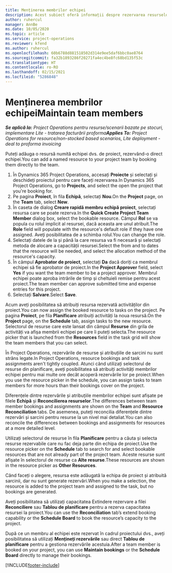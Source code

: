 ```yaml
---
title: Menținerea membrilor echipei
description: Acest subiect oferă informații despre rezervarea resurselor numite pentru echipe de proiect și atribuirea lor către activități.
author: ruhercul
manager: AnnBe
ms.date: 10/05/2020
ms.topic: article
ms.service: project-operations
ms.reviewer: kfend
ms.author: ruhercul
ms.openlocfilehash: 60b6788d881518502d314e9ee5daf6bbc0ae8764
ms.sourcegitcommit: fa32b1893286f20271fa4ec4be8fc68bd135f53c
ms.translationtype: HT
ms.contentlocale: ro-RO
ms.lasthandoff: 02/15/2021
ms.locfileid: "5286848"
---
```

# <a name="maintain-team-members"></a><span data-ttu-id="cd1d3-103">Menținerea membrilor echipei</span><span class="sxs-lookup"><span data-stu-id="cd1d3-103">Maintain team members</span></span>

<span data-ttu-id="cd1d3-104">_**Se aplică la:** Project Operations pentru resurse/scenarii bazate pe stocuri, implementare Lite - tratarea facturării proforma_</span><span class="sxs-lookup"><span data-stu-id="cd1d3-104">_**Applies To:** Project Operations for resource/non-stocked based scenarios, Lite deployment - deal to proforma invoicing_</span></span>

<span data-ttu-id="cd1d3-105">Puteți adăuga o resursă numită echipei dvs. de proiect, rezervând-o direct echipei.</span><span class="sxs-lookup"><span data-stu-id="cd1d3-105">You can add a named resource to your project team by booking them directly to the team.</span></span>

1. <span data-ttu-id="cd1d3-106">În Dynamics 365 Project Operations, accesați **Proiecte** și selectați și deschideți proiectul pentru care faceți rezervarea.</span><span class="sxs-lookup"><span data-stu-id="cd1d3-106">In Dynamics 365 Project Operations, go to **Projects**, and select the open the project that you're booking for.</span></span>
2. <span data-ttu-id="cd1d3-107">Pe pagina **Proiect**, în fila **Echipă**, selectați **Nou**.</span><span class="sxs-lookup"><span data-stu-id="cd1d3-107">On the **Project** page, on the **Team** tab, select **New**.</span></span> 
3. <span data-ttu-id="cd1d3-108">În caseta de dialog **Creare rapidă membru echipă proiect**, selectați resursa care se poate rezerva.</span><span class="sxs-lookup"><span data-stu-id="cd1d3-108">In the **Quick Create Project Team Member** dialog box, select the bookable resource.</span></span> <span data-ttu-id="cd1d3-109">Câmpul **Rol** se va popula cu rolul implicit al resursei, dacă aceasta are unul atribuit.</span><span class="sxs-lookup"><span data-stu-id="cd1d3-109">The **Role** field will populate with the resource's default role if they have one assigned.</span></span> <span data-ttu-id="cd1d3-110">Aveţi posibilitatea de a schimba rolul.</span><span class="sxs-lookup"><span data-stu-id="cd1d3-110">You can change the role.</span></span> 
4. <span data-ttu-id="cd1d3-111">Selectați datele de la și până la care resursa va fi necesară și selectați metoda de alocare a capacității resursei.</span><span class="sxs-lookup"><span data-stu-id="cd1d3-111">Select the from and to dates that the resource will be needed, and select the allocation method of the resource's capacity.</span></span> 
5. <span data-ttu-id="cd1d3-112">În câmpul **Aprobator de proiect**, selectați **Da** dacă doriți ca membrul echipei să fie aprobator de proiect.</span><span class="sxs-lookup"><span data-stu-id="cd1d3-112">In the **Project Approver** field, select **Yes** if you want the team member to be a project approver.</span></span> <span data-ttu-id="cd1d3-113">Membrul echipei poate aproba intrările de timp și cheltuieli remise pentru acest proiect.</span><span class="sxs-lookup"><span data-stu-id="cd1d3-113">The team member can approve submitted time and expense entries for this project.</span></span> 
6. <span data-ttu-id="cd1d3-114">Selectați **Salvare**.</span><span class="sxs-lookup"><span data-stu-id="cd1d3-114">Select **Save**.</span></span>

<span data-ttu-id="cd1d3-115">Acum aveți posibilitatea să atribuiți resursa rezervată activităților din proiect.</span><span class="sxs-lookup"><span data-stu-id="cd1d3-115">You can now assign the booked resource to tasks on the project.</span></span> <span data-ttu-id="cd1d3-116">Pe pagina **Proiect**, pe fila **Planificare** atribuiți activități la noua resursă.</span><span class="sxs-lookup"><span data-stu-id="cd1d3-116">On the **Project** page, on the **Schedule** tab, assign tasks to the new resource.</span></span> <span data-ttu-id="cd1d3-117">Selectorul de resurse care este lansat din câmpul **Resurse** din grila de activități va afișa membrii echipei pe care îi puteți selecta.</span><span class="sxs-lookup"><span data-stu-id="cd1d3-117">The resource picker that is launched from the **Resources** field in the task grid will show the team members that you can select.</span></span>


<span data-ttu-id="cd1d3-118">În Project Operations, rezervările de resurse și atribuțiile de sarcini nu sunt strâns legate.</span><span class="sxs-lookup"><span data-stu-id="cd1d3-118">In Project Operations, resource bookings and task assignments aren't tightly coupled.</span></span> <span data-ttu-id="cd1d3-119">Atunci când utilizați selectorul de resurse din planificare, aveți posibilitatea să atribuiți activități membrilor echipei pentru mai multe ore decât acoperă rezervările lor pe proiect.</span><span class="sxs-lookup"><span data-stu-id="cd1d3-119">When you use the resource picker in the schedule, you can assign tasks to team members for more hours than their bookings cover on the project.</span></span>

<span data-ttu-id="cd1d3-120">Diferențele dintre rezervările și atribuțiile membrilor echipei sunt afișate pe filele **Echipă** și **Reconcilierea resurselor**.</span><span class="sxs-lookup"><span data-stu-id="cd1d3-120">The differences between team member bookings and assignments are shown on the **Team** and **Resource Reconciliation** tabs.</span></span> <span data-ttu-id="cd1d3-121">De asemenea, puteți reconcilia diferențele dintre rezervări și sarcini pentru resurse la un nivel mai detaliat.</span><span class="sxs-lookup"><span data-stu-id="cd1d3-121">You can also reconcile the differences between bookings and assignments for resources at a more detailed level.</span></span>

<span data-ttu-id="cd1d3-122">Utilizați selectorul de resurse în fila **Planificare** pentru a căuta și selecta resurse rezervabile care nu fac deja parte din echipa de proiect.</span><span class="sxs-lookup"><span data-stu-id="cd1d3-122">Use the resource picker on the **Schedule** tab to search for and select bookable resources that are not already part of the project team.</span></span> <span data-ttu-id="cd1d3-123">Aceste resurse sunt afișate în selectorul de resurse ca **Alte resurse**.</span><span class="sxs-lookup"><span data-stu-id="cd1d3-123">These resources are shown in the resource picker as **Other Resources**.</span></span>

<span data-ttu-id="cd1d3-124">Când faceți o alegere, resursa este adăugată la echipa de proiect și atribuită sarcinii, dar nu sunt generate rezervări.</span><span class="sxs-lookup"><span data-stu-id="cd1d3-124">When you make a selection, the resource is added to the project team and assigned to the task, but no bookings are generated.</span></span>

<span data-ttu-id="cd1d3-125">Aveți posibilitatea să utilizați capacitatea Extindere rezervare a filei **Reconciliere** sau **Tablou de planificare** pentru a rezerva capacitatea resursei la proiect.</span><span class="sxs-lookup"><span data-stu-id="cd1d3-125">You can use the **Reconciliation** tab’s extend booking capability or the **Schedule Board** to book the resource’s capacity to the project.</span></span>

<span data-ttu-id="cd1d3-126">După ce un membru al echipei este rezervat în cadrul proiectului dvs., aveți posibilitatea să utilizați **Mențineți rezervările** sau direct **Tablou de planificare** pentru a gestiona rezervările acestuia.</span><span class="sxs-lookup"><span data-stu-id="cd1d3-126">After a team member is booked on your project, you can use **Maintain bookings** or the **Schedule Board** directly to manage their bookings.</span></span>


[!INCLUDE[footer-include](../includes/footer-banner.md)]